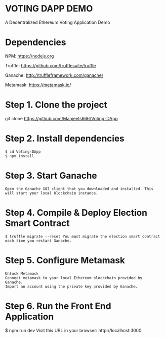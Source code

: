# VOTING DAPP DEMO
A Decentralized Ethereum Voting Application Demo

# Dependencies 

   NPM: https://nodejs.org
   
   Truffle: https://github.com/trufflesuite/truffle
   
   Ganache: http://truffleframework.com/ganache/
   
   Metamask: https://metamask.io/

# Step 1. Clone the project
   git clone https://github.com/Manjeets666/Voting-DApp
# Step 2. Install dependencies

    $ cd Voting-DApp
    $ npm install

# Step 3. Start Ganache

    Open the Ganache GUI client that you downloaded and installed. This will start your local blockchain instance.
# Step 4. Compile & Deploy Election Smart Contract

    $ truffle migrate --reset You must migrate the election smart contract each time you restart Ganache.
# Step 5. Configure Metamask

    Unlock Metamask
    Connect metamask to your local Ethereum blockchain provided by Ganache.
    Import an account using the private key provided by Ganache.

# Step 6. Run the Front End Application

   $ npm run dev Visit this URL in your browser: http://localhost:3000
